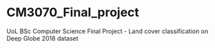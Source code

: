 # CM3070_Final_project
UoL BSc Computer Science Final Project - Land cover classification on Deep Globe 2018 dataset
